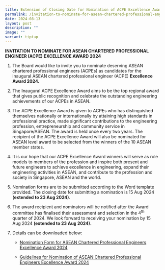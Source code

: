 ```yaml
---
title: Extension of Closing Date for Nomination of ACPE Excellence Award 2024
permalink: /invitation-to-nominate-for-asean-chartered-professional-engineers-acpe-excellence-award-2024/
date: 2024-08-13
layout: post
description: ""
image: ""
variant: tiptap
---
```

<p><strong>INVITATION TO NOMINATE FOR ASEAN CHARTERED PROFESSIONAL ENGINEER (ACPE) EXCELLENCE AWARD 2024</strong>
</p>
<ol data-tight="true" class="tight">
<li>
<p>The Board would like to invite you to nominate deserving ASEAN chartered
professional engineers (ACPEs) as candidates for the inaugural ASEAN chartered
professional engineer (ACPE) <strong>Excellence Award 2024.</strong>
</p>
</li>
<li>
<p>The Inaugural ACPE Excellence Award aims to be the top regional award
that gives public recognition and celebrate the outstanding engineering
achievements of our ACPEs in ASEAN.</p>
</li>
<li>
<p>The ACPE Excellence Award is given to ACPEs who has distinguished themselves
nationally or internationally by attaining high standards in professional
practice, made significant contributions to the engineering profession,
entrepreneurship and community service in Singapore/ASEAN. The award is
held once every two years.&nbsp;The recipient of the ACPE Excellence Award
will also be nominated for ASEAN level award to be selected from the winners
of the 10 ASEAN member states.</p>
</li>
<li>
<p>It is our hope that our ACPE Excellence Award winners will serve as role
models to members of the profession and inspire both present and future
engineers to achieve excellence in engineering, expand their engineering
activities in ASEAN, and contribute to the profession and society in Singapore,
ASEAN and the world.</p>
</li>
<li>
<p>Nomination forms are to be submitted according to the Word template provided.
The closing date for submitting a nomination is<strong> </strong>15 Aug
2024 <strong>(extended to 23 Aug 2024)</strong>.</p>
</li>
<li>
<p>The award recipient and nominators will be notified after the Award committee
has finalised their assessment and selection in the 4<sup>th</sup> quarter
of 2024. We look forward to receiving your nomination by 15 Aug 2024 <strong>(extended to 23 Aug 2024)</strong>.</p>
</li>
<li>
<p>Details can be downloaded below:</p>
<p></p>
<ul data-tight="true" class="tight">
<li>
<p><a href="https://go.gov.sg/q4nfoy" rel="noopener noreferrer nofollow" target="_blank">Nomination Form for ASEAN Chartered Professional Engineers Excellence Award 2024</a>
</p>
</li>
</ul>
<p></p>
<ul data-tight="true" class="tight">
<li>
<p><a href="/files/Guidelines_for_ACPE_Award_2024__extension_.pdf" rel="noopener noreferrer nofollow" target="_blank">Guidelines for Nomination of ASEAN Chartered Professional Engineers Excellence Award 2024</a>
</p>
</li>
</ul>
</li>
</ol>
<p></p>